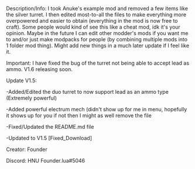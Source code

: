 Description/Info: I took Anuke's example mod and removed a few items like the silver turret. I then edited most-to-all the files to make everything more overpowered and easier to obtain (everything in the mod is now free to craft). Some people would kind of see this like a cheat mod, idk it's your opinion. Maybe in the future I can edit other modder's mods if you want me to and/or just make modpacks for people (by combining multiple mods into 1 folder mod thing). Might add new things in a much later update if I feel like it.


Important: I have fixed the bug of the turret not being able to accept lead as ammo. V1.6 releasing soon.


Update V1.5:

-Added/Edited the duo turret to now support lead as an ammo type (Extremely powerful)

-Added powerful electrum mech (didn't show up for me in menu, hopefully it shows up for you if not then I might as well remove the file

-Fixed/Updated the README.md file

-Updated to V1.5
[Fixed_Download]


Creator: Founder

Discord: HNU Founder.lua#5046
